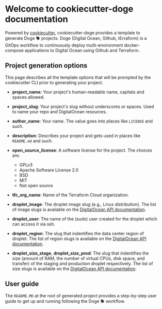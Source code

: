 # Welcome to cookiecutter-doge documentation

Powered by [cookiecutter](https://github.com/cookiecutter/cookiecutter), cookiecutter-doge provides a template to generate Doge :dog2: projects. Doge (Digital Ocean, Github, tErraform) is a GitOps workflow to continuously deploy multi-environment docker-compose applications to Digital Ocean using Github and Terraform.

## Project generation options

This page describes all the template options that will be prompted by the cookiecutter CLI prior to generating your project.

- **project_name**:
  Your project's human-readable name, capitals and spaces allowed.

- **project_slug**:
  Your project's slug without underscores or spaces. Used to name your repo and DigitalOcean resources.

- **author_name**:
  Your name. The value goes into places like `LICENSE` and such.

- **description**:
  Describes your project and gets used in places like `README.md` and such.

- **open_source_license**:
  A software license for the project. The choices are:

  - GPLv3
  - Apache Software License 2.0
  - BSD
  - MIT
  - Not open source

- **tfc_org_name**:
  Name of the Terraform Cloud organization.

- **droplet_image**:
  The droplet image slug (e.g., Linux distribution). The list of image slugs is available on the [DigitalOcean API documentation](https://docs.digitalocean.com/reference/api/api-reference/#tag/Images).

- **droplet_user**:
  The name of the (sudo) user created for the droplet which can access it via ssh.

- **droplet_region**:
  The slug that indentifies the data center region of droplet. The list of region slugs is available on the [DigitalOcean API documentation](https://docs.digitalocean.com/reference/api/api-reference/#tag/Regions).

- **droplet_size_stage**, **droplet_size_prod**:
  The slug that indentifies the size (amount of RAM, the number of virtual CPUs, disk space, and transfer) of the staging and production droplet respectively. The list of size slugs is available on the [DigitalOcean API documentation](https://docs.digitalocean.com/reference/api/api-reference/#tag/Sizes).

## User guide

The `README.MD` at the root of generated project provides a step-by-step user guide to get up and running following the Doge :dog2: workflow.
